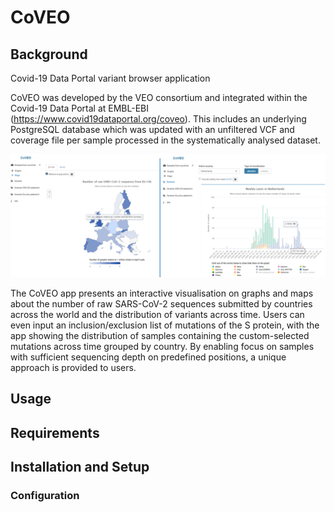 # CoVEO

## Background

Covid-19 Data Portal variant browser application

CoVEO was developed by the VEO consortium and integrated within the Covid-19 Data Portal at EMBL-EBI (https://www.covid19dataportal.org/coveo). This includes an underlying PostgreSQL database which was updated with an unfiltered VCF and coverage file per sample processed in the systematically analysed dataset.

![screenshot](app/coveo_app_screenshot.png)


The CoVEO app presents an interactive visualisation on graphs and maps about the number of raw SARS-CoV-2 sequences submitted by countries across the world and the distribution of variants across time. Users can even input an inclusion/exclusion list of mutations of the S protein, with the app showing the distribution of samples containing the custom-selected mutations across time grouped by country. By enabling focus on samples with sufficient sequencing depth on predefined positions, a unique approach is provided to users.

## Usage

## Requirements

## Installation and Setup

### Configuration
